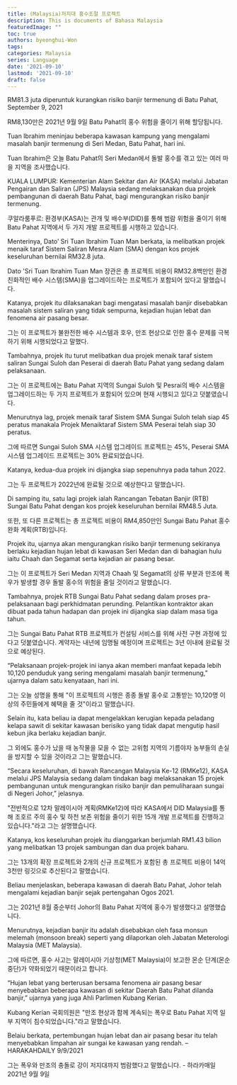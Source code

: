 ```yaml
---
title: (Malaysia)저지대 홍수조절 프로젝트
description: This is documents of Bahasa Malaysia
featuredImage: ""
toc: true
authors: byeonghui-Won
tags:
categories: Malaysia
series: Language
date: '2021-09-10'
lastmod: '2021-09-10'
draft: false
---
```


RM81.3 juta diperuntuk kurangkan risiko banjir termenung di Batu Pahat, September 9, 2021 

RM8,130만은 2021년 9월 9일 Batu Pahat의 홍수 위험을 줄이기 위해 할당됩니다.

Tuan Ibrahim meninjau beberapa kawasan kampung yang mengalami masalah banjir termenung di Seri Medan, Batu Pahat, hari ini.

Tuan Ibrahim은 오늘 Batu Pahat의 Seri Medan에서 돌발 홍수를 겪고 있는 여러 마을 지역을 조사했습니다.

KUALA LUMPUR: Kementerian Alam Sekitar dan Air (KASA) melalui Jabatan Pengairan dan Saliran (JPS) Malaysia sedang melaksanakan dua projek pembangunan di daerah Batu Pahat, bagi mengurangkan risiko banjir termenung.

쿠알라룸푸르: 환경부(KASA)는 관개 및 배수부(DID)를 통해 범람 위험을 줄이기 위해 Batu Pahat 지역에서 두 가지 개발 프로젝트를 시행하고 있습니다.

Menterinya, Dato’ Sri Tuan Ibrahim Tuan Man berkata, ia melibatkan projek menaik taraf Sistem Saliran Mesra Alam (SMA) dengan kos projek keseluruhan bernilai RM32.8 juta.

Dato 'Sri Tuan Ibrahim Tuan Man 장관은 총 프로젝트 비용이 RM32.8백만인 환경 친화적인 배수 시스템(SMA)을 업그레이드하는 프로젝트가 포함되어 있다고 말했습니다.

Katanya, projek itu dilaksanakan bagi mengatasi masalah banjir disebabkan masalah sistem saliran yang tidak sempurna, kejadian hujan lebat dan fenomena air pasang besar.

그는 이 프로젝트가 불완전한 배수 시스템과 호우, 만조 현상으로 인한 홍수 문제를 극복하기 위해 시행되었다고 말했다.

Tambahnya, projek itu turut melibatkan dua projek menaik taraf sistem saliran Sungai Suloh dan Peserai di daerah Batu Pahat yang sedang dalam pelaksanaan.

그는 이 프로젝트에는 Batu Pahat 지역의 Sungai Suloh 및 Pesrai의 배수 시스템을 업그레이드하는 두 가지 프로젝트가 포함되어 있으며 현재 시행되고 있다고 덧붙였습니다.

Menurutnya lag, projek menaik taraf Sistem SMA Sungai Suloh telah siap 45 peratus manakala Projek Menaiktaraf Sistem SMA Peserai telah siap 30 peratus.

그에 따르면 Sungai Suloh SMA 시스템 업그레이드 프로젝트는 45%, Peserai SMA 시스템 업그레이드 프로젝트는 30% 완료되었습니다.

Katanya, kedua-dua projek ini dijangka siap sepenuhnya pada tahun 2022.

그는 두 프로젝트가 2022년에 완료될 것으로 예상한다고 말했습니다.

Di samping itu, satu lagi projek ialah Rancangan Tebatan Banjir (RTB) Sungai Batu Pahat dengan kos projek keseluruhan bernilai RM48.5 Juta.

또한, 또 다른 프로젝트는 총 프로젝트 비용이 RM4,850만인 Sungai Batu Pahat 홍수 완화 계획(RTB)입니다.

Projek itu, ujarnya akan mengurangkan risiko banjir termenung sekiranya berlaku kejadian hujan lebat di kawasan Seri Medan dan di bahagian hulu iaitu Chaah dan Segamat serta kejadian air pasang besar.

그는 이 프로젝트가 Seri Medan 지역과 Chaah 및 Segamat의 상류 부분과 만조에 폭우가 발생할 경우 돌발 홍수의 위험을 줄일 것이라고 말했습니다.

Tambahnya, projek RTB Sungai Batu Pahat sedang dalam proses pra-pelaksanaan bagi perkhidmatan perunding. Pelantikan kontraktor akan dibuat pada tahun hadapan dan projek ini dijangka siap dalam masa tiga tahun.

그는 Sungai Batu Pahat RTB 프로젝트가 컨설팅 서비스를 위해 사전 구현 과정에 있다고 덧붙였습니다. 계약자는 내년에 임명될 예정이며 프로젝트는 3년 이내에 완료될 것으로 예상된다.

“Pelaksanaan projek-projek ini ianya akan memberi manfaat kepada lebih 10,120 penduduk yang sering mengalami masalah banjir termenung,” ujarnya dalam satu kenyataan, hari ini.

그는 오늘 성명을 통해 "이 프로젝트의 시행은 종종 돌발 홍수로 고통받는 10,120명 이상의 주민들에게 혜택을 줄 것"이라고 말했습니다.

Selain itu, kata beliau ia dapat mengelakkan kerugian kepada peladang kelapa sawit di sekitar kawasan berisiko yang tidak dapat mengutip hasil kebun jika berlaku kejadian banjir.

그 외에도 홍수가 났을 때 농작물을 모을 수 없는 고위험 지역의 기름야자 농부들의 손실을 방지할 수 있을 것이라고 그는 말했습니다.

“Secara keseluruhan, di bawah Rancangan Malaysia Ke-12 (RMKe12), KASA melalui JPS Malaysia sedang dalam tindakan bagi melaksanakan 15 projek pembangunan untuk mengurangkan risiko banjir dan pemuliharaan sungai di Negeri Johor,” jelasnya.

"전반적으로 12차 말레이시아 계획(RMKe12)에 따라 KASA에서 DID Malaysia를 통해 조호르 주의 홍수 및 하천 보존 위험을 줄이기 위한 15개 개발 프로젝트를 진행하고 있습니다."라고 그는 설명했습니다.

Katanya, kos keseluruhan projek itu dianggarkan berjumlah RM1.43 bilion yang melibatkan 13 projek sambungan dan dua projek baharu.

그는 13개의 확장 프로젝트와 2개의 신규 프로젝트가 포함된 총 프로젝트 비용이 14억 3천만 링깃으로 추산된다고 말했습니다.

Beliau menjelaskan, beberapa kawasan di daerah Batu Pahat, Johor telah mengalami kejadian banjir sejak pertengahan Ogos 2021.

그는 2021년 8월 중순부터 Johor의 Batu Pahat 지역에 홍수가 발생했다고 설명했습니다.

Menurutnya, kejadian banjir itu adalah disebabkan oleh fasa monsun melemah (monsoon break) seperti yang dilaporkan oleh Jabatan Meterologi Malaysia (MET Malaysia).

그에 따르면, 홍수 사고는 말레이시아 기상청(MET Malaysia)이 보고한 몬순 단계(몬순 중단)가 약화되었기 때문이라고 합니다.

“Hujan lebat yang berterusan bersama fenomena air pasang besar menyebabkan beberapa kawasan di sekitar Daerah Batu Pahat dilanda banjir,” ujarnya yang juga Ahli Parlimen Kubang Kerian.

Kubang Kerian 국회의원은 "만조 현상과 함께 계속되는 폭우로 Batu Pahat 지역 일부 지역이 침수되었습니다."라고 말했습니다.

Belaiu berkata, pertembungan hujan lebat dan air pasang besar itu telah menyebabkan limpahan air sungai ke kawasan yang rendah. – HARAKAHDAILY 9/9/2021

그는 폭우와 만조의 충돌로 강이 저지대까지 범람했다고 말했습니다. - 하라카매일 2021년 9월 9일
